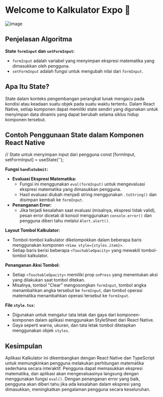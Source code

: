 # Welcome to Kalkulator Expo 👋
![image](https://github.com/MuhammadYusuf07/react-native-expo/assets/124348537/b4371522-c097-4a3e-bc3c-f99a6d07f0d4)

## Penjelasan Algoritma

**State `formInput` dan `setFormInput`:**
- `formInput` adalah variabel yang menyimpan ekspresi matematika yang dimasukkan oleh pengguna.
- `setFormInput` adalah fungsi untuk mengubah nilai dari `formInput`.

## Apa Itu State?

State dalam konteks pengembangan perangkat lunak mengacu pada kondisi atau keadaan suatu objek pada suatu waktu tertentu. Dalam React Native, setiap komponen dapat memiliki state sendiri yang digunakan untuk menyimpan data dinamis yang dapat berubah selama siklus hidup komponen tersebut.

## Contoh Penggunaan State dalam Komponen React Native

// State untuk menyimpan input dari pengguna
const [formInput, setFormInput] = useState('');




**Fungsi `handleSubmit`:**
- **Evaluasi Ekspresi Matematika:**
  - Fungsi ini menggunakan `eval(formInput)` untuk mengevaluasi ekspresi matematika yang dimasukkan pengguna.
  - Hasil evaluasi diubah menjadi string menggunakan `.toString()` dan disimpan kembali ke `formInput`.
- **Penanganan Error:**
  - Jika terjadi kesalahan saat evaluasi (misalnya, ekspresi tidak valid), pesan error dicetak di konsol menggunakan `console.error()` dan pengguna diberi tahu melalui `Alert.alert()`.

**Layout Tombol Kalkulator:**
- Tombol-tombol kalkulator dikelompokkan dalam beberapa baris menggunakan komponen `<View style={styles.item}>`.
- Setiap baris berisi beberapa `<TouchableOpacity>` yang mewakili tombol-tombol kalkulator.

**Penanganan Aksi Tombol:**
- Setiap `<TouchableOpacity>` memiliki prop `onPress` yang menentukan aksi yang dilakukan saat tombol ditekan.
- Misalnya, tombol "Clear" mengosongkan `formInput`, tombol angka menambahkan angka tersebut ke `formInput`, dan tombol operasi matematika menambahkan operasi tersebut ke `formInput`.

**File `style.tsx`:**
- Digunakan untuk mengatur tata letak dan gaya dari komponen-komponen dalam aplikasi menggunakan StyleSheet dari React Native.
- Gaya seperti warna, ukuran, dan tata letak tombol ditetapkan menggunakan objek `styles`.

## Kesimpulan
Aplikasi Kalkulator ini dikembangkan dengan React Native dan TypeScript untuk memungkinkan pengguna melakukan perhitungan matematika sederhana secara interaktif. Pengguna dapat memasukkan ekspresi matematika, dan aplikasi akan mengevaluasinya langsung dengan menggunakan fungsi `eval()`. Dengan penanganan error yang baik, pengguna akan diberi tahu jika ada kesalahan dalam ekspresi yang dimasukkan, meningkatkan pengalaman pengguna secara keseluruhan.


